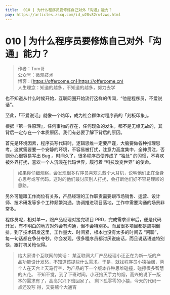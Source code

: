 ```yaml
---
title:  010 | 为什么程序员要修炼自己对外「沟通」能力？
pay: https://articles.zsxq.com/id_w28v82rwfzwq.html
---
```


#  010 | 为什么程序员要修炼自己对外「沟通」能力？

> 作者：Tom哥
> <br/>公众号：微观技术
> <br/> 博客：[https://offercome.cn](https://offercome.cn)
> <br/> 人生理念：知道的越多，不知道的越多，努力去学


也不知道从什么时候开始，互联网圈开始流行这样的传闻，“他是程序员，不爱说话”。

至此，「不爱说话」就像一个烙印，成为社会群体对程序员的「刻板印象」。

根据『第一性原理』，任何事物的存在，任何现象的发生，都不是无缘无故的，其背后一定存在一个本质原因。我们有必要了解下背后的原因。

首先是环境因素，程序员写代码时，逻辑思维一定要严谨，大脑要做各种推理思考。这就需要要一个安静的环境，不容易被打扰，注意力高度集中，全神贯注，否则分心很容易写出 Bug 。时间久了，很多程序员便养成了 “独处” 的习惯，不喜欢被外界打扰，喜欢一个人沉浸在代码世界，履行着 “科技改变世界” 的使命。

> 如果你仔细观察，会发现很多程序员喜欢头戴个大耳机，说明他们正在全身心思考或写代码。这时的他们最讨厌别人打扰，会打断他们好不容易理顺的思路。


另外可能跟工作岗位有关系，产品经理的工作职责需要跟市场销售、运营、设计师、技术研发等多个工种频繁沟通，协调推进项目落地，工作中需要沟通的场景非常多。

程序员呢，相对单一，跟产品经理对接完项目 PRD，完成需求评审后，便是代码开发，有不明白的地方对外会有沟通，但不会特别多。而且很多项目都是周期倒排，到了技术研发这里，工作量大、时间紧，根本也没有太多的时间去 “闲聊”，每一句话都在争分夺秒。你会发现，很多程序员都讨厌说废话，而且说话语速特别快，跟打机关枪似得。

> 给大家讲个互联网的笑话：
> 某互联网大厂产品经理小汪正在为新一版的产品功能设计发愁，不知道该提些什么需求。于是，就找程序员小猿抽烟，两个人在天台上天马行空，为产品的下一个版本各种思维碰撞，碰擦很多智慧的火花。
> 不知不觉，到了下班时间。小汪掐灭手力的烟，高兴的说下一版本的需求有了，高高兴兴下班回家了。
> 剩下孤零零的小猿，今天的代码一点还没写
> 得，又要熬个大通宵
